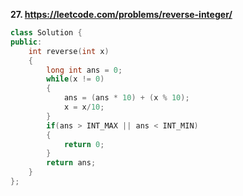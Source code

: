 **27. https://leetcode.com/problems/reverse-integer/**
```c++
class Solution {
public:
    int reverse(int x)
    {
        long int ans = 0;
        while(x != 0)
        {
            ans = (ans * 10) + (x % 10);
            x = x/10;
        }
        if(ans > INT_MAX || ans < INT_MIN)
        {
            return 0;
        }
        return ans;
    }
};
```

